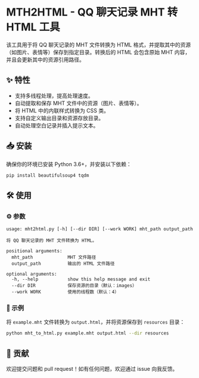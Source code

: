 # MTH2HTML - QQ 聊天记录 MHT 转 HTML 工具

该工具用于将 QQ 聊天记录的 MHT 文件转换为 HTML 格式，并提取其中的资源（如图片、表情等）保存到指定目录。转换后的 HTML 会包含原始 MHT 内容，并且会更新其中的资源引用路径。

## ✨ 特性

- 支持多线程处理，提高处理速度。
- 自动提取和保存 MHT 文件中的资源（图片、表情等）。
- 将 HTML 中的内联样式转换为 CSS 类。
- 支持自定义输出目录和资源存放目录。
- 自动处理空白记录并插入提示文本。

## 📥 安装

确保你的环境已安装 Python 3.6+，并安装以下依赖：

```bash
pip install beautifulsoup4 tqdm
```

## 🛠️ 使用

### ⚙️ 参数

```
usage: mht2html.py [-h] [--dir DIR] [--work WORK] mht_path output_path

将 QQ 聊天记录的 MHT 文件转换为 HTML。

positional arguments:
  mht_path             MHT 文件路径
  output_path          输出的 HTML 文件路径

optional arguments:
  -h, --help           show this help message and exit
  --dir DIR            保存资源的目录（默认：images）
  --work WORK          使用的线程数（默认：4）
```

### 📝 示例

将 `example.mht` 文件转换为 `output.html`，并将资源保存到 `resources` 目录：

```bash
python mht_to_html.py example.mht output.html --dir resources
```

## 🤝 贡献

欢迎提交问题和 pull request！如有任何问题，欢迎通过 issue 向我反馈。
